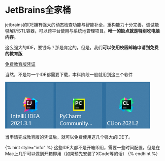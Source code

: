# JetBrains全家桶

jetbrains的IDE拥有强大的动态检查功能与智能补全，重构能力十分完善，调试能够解析STL容器，可以跨平台使用与系统地管理项目。**唯一的缺点就是特别吃电脑内存**。

这么强大的IDE，要钱吗？那是肯定的，但是，我们**可以使用校园邮箱申请到免费的教育版**

[免费教育版凭证](https://www.jetbrains.com/community/education/#students)

当然，不是每一个IDE都需要下载，本科阶段一般就用到这三个软件

![](../../.gitbook/assets/无标题.png)

当申请完成教育版的凭证后，就可以免费使用这几个强大的IDE了。

{% hint style="info" %}
这些IDE大都不是开箱即用，需要一些时间配置。但是在Mac上几乎可以做到开箱即用（如果预先安装了XCode等的话）
{% endhint %}
